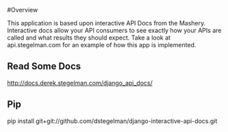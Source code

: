 #Overview

This application is based upon interactive API Docs from the Mashery.  Interactive docs allow your API consumers to see exactly
how your APIs are called and what results they should expect.  Take a look at api.stegelman.com for an example of how
this app is implemented.


## Read Some Docs

http://docs.derek.stegelman.com/django_api_docs/


## Pip

pip install git+git://github.com/dstegelman/django-interactive-api-docs.git

